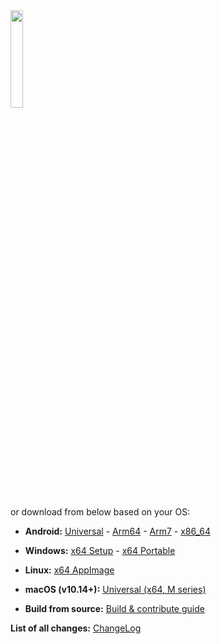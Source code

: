 <!--<p  dir="ltr" style="font-size: 20px">"$RELEASE_VERSION"</p> -->
<div align=left>
<a href="https://play.google.com/store/apps/details?id=app.hiddify.com"><img width=20% src="https://github.com/hiddify/hiddify-next/blob/main/assets/images/google-play-badge.png"></a>
</div>

or download from below based on your OS:

- **Android:** [Universal](https://github.com/hiddify/hiddify-next/releases/latest/download/hiddify-android-universal.apk) - [Arm64](https://github.com/hiddify/hiddify-next/releases/latest/download/hiddify-android-arm64.apk) - [Arm7](https://github.com/hiddify/hiddify-next/releases/latest/download/hiddify-android-arm7.apk) - [x86_64](https://github.com/hiddify/hiddify-next/releases/latest/download/hiddify-android-x86_64.apk) 

- **Windows:** [x64 Setup](https://github.com/hiddify/hiddify-next/releases/latest/download/hiddify-windows-x64-setup.exe) - [x64 Portable](https://github.com/hiddify/hiddify-next/releases/latest/download/hiddify-windows-x64-portable.zip)

- **Linux:** [x64 AppImage](https://github.com/hiddify/hiddify-next/releases/latest/download/hiddify-linux-x64.AppImage.zip)

- **macOS (v10.14+):** [Universal (x64, M series)](https://github.com/hiddify/hiddify-next/releases/latest/download/hiddify-macos-universal.dmg)

- **Build from source:** [Build & contribute guide](contribute.md)

**List of all changes:** [ChangeLog](https://github.com/hiddify/hiddify-next/blob/main/changelog.md)



